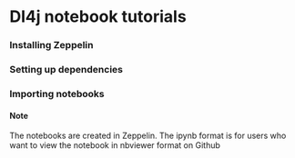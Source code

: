 Dl4j notebook tutorials
=========================

### Installing Zeppelin

### Setting up dependencies

### Importing notebooks

#### Note 
The notebooks are created in Zeppelin. The ipynb format is for users who want to view the notebook in nbviewer format on Github
